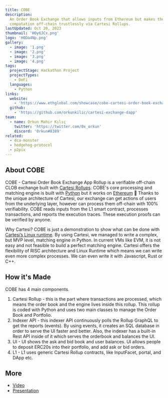 ```yaml
---
title: COBE
description:
  An Order Book Exchange that allows inputs from Ethereum but makes the
  computation off-chain trustlessly via Cartesi Rollups.
lastUpdated: Oct 20, 2023
thumbnail: 'H0y6JCx.png'
logo: 'H0Da4Np.png'
gallery:
  - image: '1.png'
  - image: '2.png'
  - image: '3.png'
  - image: '4.png'
tags:
  projectStage: Hackathon Project
  projectTypes:
    - DeFi
  languages:
    - Python
links:
  website:
    - 'https://www.ethglobal.com/showcase/cobe-cartesi-order-book-exchange-app-rollup-4e5s1'
  github:
    - 'https://github.com/orkunkilic/cartesi-exchange-dapp'
team:
  - name: Orkun Mahir Kılıç
    twitter: 'https://twitter.com/0x_orkun'
    discord: 'Orkun#8389'
related:
  - dca-monster
  - hedgehog-protocol
  - p2pix
---
```


## About COBE

COBE - Cartesi Order Book Exchange App Rollup is a verifiable off-chain CLOB
exchange built with
[Cartesi Rollups](https://docs.cartesi.io/cartesi-rollups/overview/). COBE's
core processing and matching engine is built with
[Python](https://www.python.org/about/) but it works on
[Ethereum](https://ethereum.org/en/about/) 🤯 Thanks to the unique architecture
of Cartesi, our exchange can get actions of users from the underlying layer,
however can process them off-chain with 100% verifiability. COBE reads inputs
from the L1 smart contract, processes transactions, and reports the execution
traces. These execution proofs can be verified by anyone.

Why Cartesi? COBE is just a demonstration to show what can be done with
[Cartesi’s Linux runtime](https://docs.cartesi.io/machine/target/linux/). By
using Cartesi, we managed to write a complex, but MVP level, matching engine in
Python. In current VMs like EVM, it is not easy and not feasible to build a
perfect matching engine. Cartesi offers the flexibility of RISC architecture and
Linux Runtime which means we can write even more complex processes. We can even
write it with Javascript, Rust or C++.

## How it's Made

COBE has 4 main components.

1. Cartesi Rollup - this is the part where transactions are processed, which
   means the order book and the engine lives inside this rollup. This rollup is
   coded with Python and uses two main classes to manage the Order Book and
   Portfolio.
2. Indexer API - this indexer API continuously polls the Rollup GraphQL to get
   the reports (events). By using events, it creates an SQL database in order to
   serve the UI faster and better. Also, the indexer has a built-in Rest API
   inside of it which serves the orderbook and balances the UI.
3. UI - UI shows the ask and bid book and user balances. UI allows people to
   deposit ERC20s into their portfolio, and add ask or bid orders.
4. L1 - L1 uses generic Cartesi Rollup contracts, like InputFacet, portal, and
   DApp etc.

## More

- [Video](https://stream.mux.com/9lME7QKx9kB301r5muwazgdq0201TIyaF7oXm7137UuTek/high.mp4)
- [Presentation](https://docs.google.com/presentation/d/1D5HkQzMLFLTmDWX0zcDR9ufliIv7tmmDTtDuLEtPsMY/edit#slide=id.g2439970fca7_0_18)
